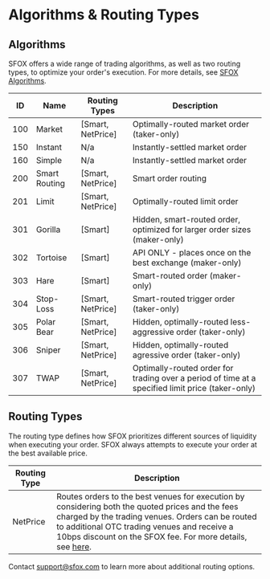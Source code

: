 # Algorithms & Routing Types    
## Algorithms
SFOX offers a wide range of trading algorithms, as well as two routing types, to optimize your order's execution. For more details, see [SFOX Algorithms](https://www.sfox.com/algos.html).

ID | Name | Routing Types | Description
--------- | ----------- | --------- | ---------
100 | Market | [Smart, NetPrice] | Optimally-routed market order (taker-only)
150 | Instant | N/a | Instantly-settled market order
160 | Simple | N/a | Instantly-settled market order
200 | Smart Routing | [Smart, NetPrice] | Smart order routing
201 | Limit | [Smart, NetPrice] | Optimally-routed limit order
301 | Gorilla | [Smart] | Hidden, smart-routed order, optimized for larger order sizes (maker-only)
302 | Tortoise | [Smart] | API ONLY - places once on the best exchange (maker-only)
303 | Hare | [Smart] | Smart-routed order (maker-only)
304 | Stop-Loss | [Smart, NetPrice] | Smart-routed trigger order (taker-only)
305 | Polar Bear | [Smart, NetPrice] | Hidden, optimally-routed less-aggressive order (taker-only)
306 | Sniper | [Smart, NetPrice] | Hidden, optimally-routed agressive order (taker-only)
307 | TWAP | [Smart, NetPrice] | Optimally-routed order for trading over a period of time at a specified limit price (taker-only)

## Routing Types
The routing type defines how SFOX prioritizes different sources of liquidity when executing your order. SFOX always attempts to execute your order at the best available price.

Routing Type | Description
----------------- | -----------
NetPrice | Routes orders to the best venues for execution by considering both the quoted prices and the fees charged by the trading venues. Orders can be routed to additional OTC trading venues and receive a 10bps discount on the SFOX fee. For more details, see [here](https://blog.sfox.com/sfox-pricing-crypto-trading-net-price-routing-8997fbc0520).

<aside class="notice">
    Contact <a href="mailto:support@sfox.com">support@sfox.com</a> to learn more about additional routing options.
</aside>